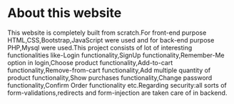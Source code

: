 # About this website
This website is completely built from scratch.For front-end purpose HTML,CSS,Bootstrap,JavaScript were used and for back-end purpose PHP,Mysql were used.This project consists of lot of interesting functionalities like-Login functionality,SignUp functionality,Remember-Me option in login,Choose product functionality,Add-to-cart functionality,Remove-from-cart functionality,Add multiple quantity of product functionality,Show purchases functionality,Change password functionality,Confirm Order functionality etc.Regarding security:all sorts of form-validations,redirects and form-injection are taken care of in backend.
